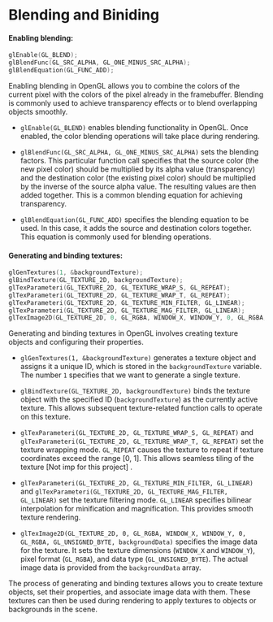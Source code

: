 # Blending and Biniding
#### Enabling blending:
```c
glEnable(GL_BLEND);
glBlendFunc(GL_SRC_ALPHA, GL_ONE_MINUS_SRC_ALPHA);
glBlendEquation(GL_FUNC_ADD);
```
Enabling blending in OpenGL allows you to combine the colors of the current pixel with the colors of the pixel already in the framebuffer. Blending is commonly used to achieve transparency effects or to blend overlapping objects smoothly.

- `glEnable(GL_BLEND)` enables blending functionality in OpenGL. Once enabled, the color blending operations will take place during rendering.

- `glBlendFunc(GL_SRC_ALPHA, GL_ONE_MINUS_SRC_ALPHA)` sets the blending factors. This particular function call specifies that the source color (the new pixel color) should be multiplied by its alpha value (transparency) and the destination color (the existing pixel color) should be multiplied by the inverse of the source alpha value. The resulting values are then added together. This is a common blending equation for achieving transparency.

- `glBlendEquation(GL_FUNC_ADD)` specifies the blending equation to be used. In this case, it adds the source and destination colors together. This equation is commonly used for blending operations.

#### Generating and binding textures:
```c
glGenTextures(1, &backgroundTexture);
glBindTexture(GL_TEXTURE_2D, backgroundTexture);
glTexParameteri(GL_TEXTURE_2D, GL_TEXTURE_WRAP_S, GL_REPEAT);
glTexParameteri(GL_TEXTURE_2D, GL_TEXTURE_WRAP_T, GL_REPEAT);
glTexParameteri(GL_TEXTURE_2D, GL_TEXTURE_MIN_FILTER, GL_LINEAR);
glTexParameteri(GL_TEXTURE_2D, GL_TEXTURE_MAG_FILTER, GL_LINEAR);
glTexImage2D(GL_TEXTURE_2D, 0, GL_RGBA, WINDOW_X, WINDOW_Y, 0, GL_RGBA, GL_UNSIGNED_BYTE, backgroundData);
```
Generating and binding textures in OpenGL involves creating texture objects and configuring their properties.

- `glGenTextures(1, &backgroundTexture)` generates a texture object and assigns it a unique ID, which is stored in the `backgroundTexture` variable. The number `1` specifies that we want to generate a single texture.

- `glBindTexture(GL_TEXTURE_2D, backgroundTexture)` binds the texture object with the specified ID (`backgroundTexture`) as the currently active texture. This allows subsequent texture-related function calls to operate on this texture.

- `glTexParameteri(GL_TEXTURE_2D, GL_TEXTURE_WRAP_S, GL_REPEAT)` and `glTexParameteri(GL_TEXTURE_2D, GL_TEXTURE_WRAP_T, GL_REPEAT)` set the texture wrapping mode. `GL_REPEAT` causes the texture to repeat if texture coordinates exceed the range [0, 1]. This allows seamless tiling of the texture [Not imp for this project] .

- `glTexParameteri(GL_TEXTURE_2D, GL_TEXTURE_MIN_FILTER, GL_LINEAR)` and `glTexParameteri(GL_TEXTURE_2D, GL_TEXTURE_MAG_FILTER, GL_LINEAR)` set the texture filtering mode. `GL_LINEAR` specifies bilinear interpolation for minification and magnification. This provides smooth texture rendering.

- `glTexImage2D(GL_TEXTURE_2D, 0, GL_RGBA, WINDOW_X, WINDOW_Y, 0, GL_RGBA, GL_UNSIGNED_BYTE, backgroundData)` specifies the image data for the texture. It sets the texture dimensions (`WINDOW_X` and `WINDOW_Y`), pixel format (`GL_RGBA`), and data type (`GL_UNSIGNED_BYTE`). The actual image data is provided from the `backgroundData` array.

The process of generating and binding textures allows you to create texture objects, set their properties, and associate image data with them. These textures can then be used during rendering to apply textures to objects or backgrounds in the scene.
